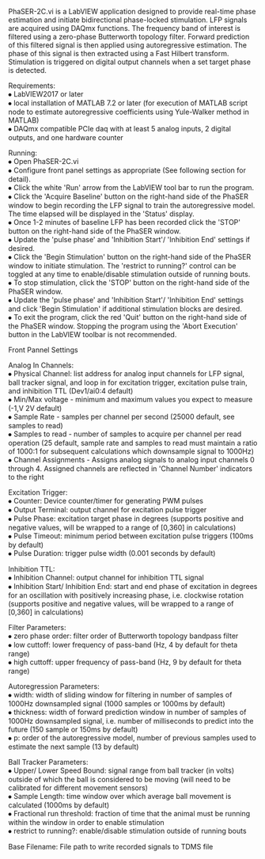 PhaSER-2C.vi is a LabVIEW application designed to provide real-time phase estimation and initiate bidirectional phase-locked stimulation. LFP signals are acquired using DAQmx functions. The frequency band of interest is filtered using a zero-phase Butterworth topology filter. Forward prediction of this filtered signal is then applied using autoregressive estimation. The phase of this signal is then extracted using a Fast Hilbert transform. Stimulation is triggered on digital output channels when a set target phase is detected.

Requirements:  
⦁	LabVIEW2017 or later  
⦁	local installation of MATLAB 7.2 or later (for execution of MATLAB script node to estimate autoregressive coefficients using Yule-Walker method in MATLAB)  
⦁	DAQmx compatible PCIe daq with at least 5 analog inputs, 2 digital outputs, and one hardware counter  

Running:  
⦁	Open PhaSER-2C.vi  
⦁	Configure front panel settings as appropriate (See following section for detail).  
⦁	Click the white 'Run' arrow from the LabVIEW tool bar to run the program.  
⦁	Click the 'Acquire Baseline' button on the right-hand side of the PhaSER window to begin recording the LFP signal to train the autoregressive model. The time elapsed will be displayed in the 'Status' display.  
⦁	Once 1-2 minutes of baseline LFP has been recorded click the 'STOP' button on the right-hand side of the PhaSER window.  
⦁	Update the 'pulse phase' and 'Inhibition Start'/ 'Inhibition End' settings if desired.  
⦁	Click the 'Begin Stimulation' button on the right-hand side of the PhaSER window to initiate stimulation. The 'restrict to running?' control can be toggled at any time to enable/disable stimulation outside of running bouts.  
⦁	To stop stimulation, click the 'STOP' button on the right-hand side of the PhaSER window.  
⦁	Update the 'pulse phase' and 'Inhibition Start'/ 'Inhibition End' settings and click 'Begin Stimulation' if additional stimulation blocks are desired.  
⦁	To exit the program, click the red 'Quit' button on the right-hand side of the PhaSER window. Stopping the program using the 'Abort Execution' button in the LabVIEW toolbar is not recommended.  


Front Pannel Settings  

Analog In Channels:  
⦁	Physical Channel: list address for analog input channels for LFP signal, ball tracker signal, and loop in for excitation trigger, excitation pulse train, and inhibition TTL (Dev1/ai0:4 default)  
⦁	Min/Max voltage - minimum and maximum values you expect to measure (-1,V 2V default)  
⦁	Sample Rate - samples per channel per second (25000 default, see samples to read)   
⦁	Samples to read - number of samples to acquire per channel per read operation (25 default, sample rate and samples to read must maintain a ratio of 1000:1 for subsequent calculations which downsample signal to 1000Hz)  
⦁	Channel Assignments - Assigns analog signals to analog input channels 0 through 4. Assigned channels are reflected in 'Channel Number' indicators to the right  

Excitation Trigger:  
⦁	Counter: Device counter/timer for generating PWM pulses  
⦁	Output Terminal: output channel for excitation pulse trigger  
⦁	Pulse Phase: excitation target phase in degrees (supports positive and negative values, will be wrapped to a range of [0,360] in calculations)  
⦁	Pulse Timeout: minimum period between excitation pulse triggers (100ms by default)  
⦁	Pulse Duration: trigger pulse width (0.001 seconds by default)  

Inhibition TTL:  
⦁	Inhibition Channel: output channel for inhibition TTL signal  
⦁	Inhibition Start/ Inhibition End: start and end phase of excitation in degrees for an oscillation with positively increasing phase, i.e. clockwise rotation (supports positive and negative values, will be wrapped to a range of [0,360] in calculations)  

Filter Parameters:  
⦁	zero phase order: filter order of Butterworth topology bandpass filter  
⦁	low cuttoff: lower frequency of pass-band (Hz, 4 by default for theta range)  
⦁	high cuttoff: upper frequency of pass-band (Hz, 9 by default for theta range)  

Autoregression Parameters:  
⦁	width: width of sliding window for filtering in number of samples of 1000Hz downsampled signal (1000 samples or 1000ms by default)  
⦁	thickness: width of forward prediction window in number of samples of 1000Hz downsampled signal, i.e. number of milliseconds to predict into the future (150 sample or 150ms by default)  
⦁	p: order of the autoregressive model, number of previous samples used to estimate the next sample (13 by default)  

Ball Tracker Parameters:  
⦁	 Upper/ Lower Speed Bound: signal range from ball tracker (in volts) outside of which the ball is considered to be moving (will need to be calibrated for different movement sensors)  
⦁	Sample Length: time window over which average ball movement is calculated (1000ms by default)  
⦁	Fractional run threshold: fraction of time that the animal must be running within the window in order to enable stimulation  
⦁	restrict to running?: enable/disable stimulation outside of running bouts  

Base Filename: File path to write recorded signals to TDMS file  
